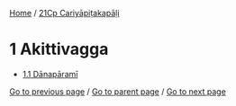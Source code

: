 
[Home](/) / [21Cp Cariyāpiṭakapāḷi](/tipitaka/21Cp.md)

# 1 Akittivagga

* [1.1 Dānapāramī](/tipitaka/21Cp/1/1.1.md)

[Go to previous page](/tipitaka/21Cp/0.md) / [Go to parent page](/tipitaka/21Cp/0.md) / [Go to next page](/tipitaka/21Cp/1/1.1.md)


